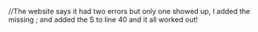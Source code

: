 //The website says it had two errors but only one showed up, I added the missing ; and added the S to line 40 and it all worked out!
